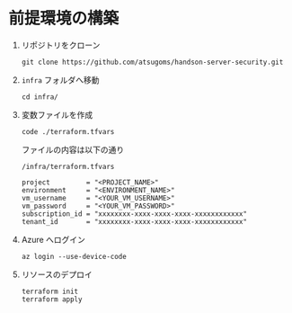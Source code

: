 # 前提環境の構築

1. リポジトリをクローン

    `git clone https://github.com/atsugoms/handson-server-security.git`

1. `infra` フォルダへ移動

    ```
    cd infra/
    ```

1. 変数ファイルを作成

    ```
    code ./terraform.tfvars
    ```

    ファイルの内容は以下の通り

    `/infra/terraform.tfvars`
    ```
    project         = "<PROJECT_NAME>"
    environment     = "<ENVIRONMENT_NAME>"
    vm_username     = "<YOUR_VM_USERNAME>"
    vm_password     = "<YOUR_VM_PASSWORD>"
    subscription_id = "xxxxxxxx-xxxx-xxxx-xxxx-xxxxxxxxxxxx"
    tenant_id       = "xxxxxxxx-xxxx-xxxx-xxxx-xxxxxxxxxxxx"
    ```

1. Azure へログイン

    ```
    az login --use-device-code
    ```

1. リソースのデプロイ

    ```
    terraform init
    terraform apply
    ```
